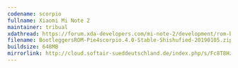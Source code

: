 ```yaml
---
codename: scorpio
fullname: Xiaomi Mi Note 2
maintainer: tribual
xdathread: https://forum.xda-developers.com/mi-note-2/development/rom-bootleggers-t3875691
filename: BootleggersROM-Pie4scorpio.4.0-Stable-Shishufied-20190105.zip
buildsize: 648MB
mirrorlink: http://cloud.softair-sueddeutschland.de/index.php/s/Fc8T8HzWAMMe9TD
---
```

